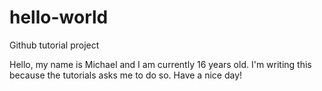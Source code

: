 # hello-world
Github tutorial project

Hello, my name is Michael and I am currently 16 years old. I'm writing this because the tutorials asks me to do so. Have a nice day!
